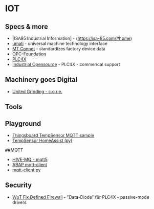 # IOT


## Specs & more

- [ISA95 Industrial Information] - (https://isa-95.com/#home)
- [umati](https://umati.org/about/) - universal machine technology interface
- [MT Connet](https://www.mtconnect.org/) - standardizes factory device data
- [OPC-Foundation](https://opcfoundation.org/)
- [PLC4X](https://plc4x.apache.org/)
- [Industrial Opensource](https://industrial-opensource.com/) - PLC4X - commerical support


## Machinery goes Digital

- [United Grinding - c.o.r.e.](https://www.grinding.ch/de/digitalisierung/digital-interfaces/)

## Tools





## Playground

- [Thingsboard TempSensor MQTT sample](https://thingsboard.io/docs/samples/esp8266/temperature/)
- [TempSensor HomeAssist (py)](https://www.smartlab.at/build-a-wireless-mqtt-temperature-and-humidity-sensor-for-your-home-assistant/)


##MQTT

- [HIVE-MQ - mqtt5](https://www.hivemq.com/mqtt/mqtt-protocol/)
- [ABAP mqtt-client](https://blogs.sap.com/2018/09/08/custom-mqtt-client-in-abap/)
- [mqtt-client py](http://www.steves-internet-guide.com/into-mqtt-python-client/)


## Security

- [WuT  Fix Defined Firewall](https://www.wut.de/e-55312-ww-dade-000.php) - "Data-Diode" für PLC4X - passive-mode drivers
